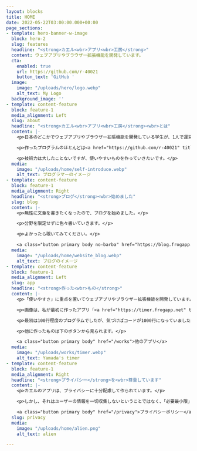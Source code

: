 ```yaml
---
layout: blocks
title: HOME
date: 2022-05-22T03:00:00.000+00:00
page_sections:
- template: hero-banner-w-image
  block: hero-2
  slug: features
  headline: "<strong>カエル<wbr>アプリ<wbr>工房</strong>"
  content: ウェブアプリやブラウザー拡張機能を開発しています。
  cta:
    enabled: true
    url: https://github.com/r-40021
    button_text: 'GitHub '
  image:
    image: "/uploads/hero/logo.webp"
    alt_text: My Logo
  background_image: ''
- template: content-feature
  block: feature-1
  media_alignment: Left
  slug: about
  headline: "<strong>カエル<wbr>アプリ<wbr>工房</strong><wbr>とは"
  content: |-
    <p>日本のどこかでウェブアプリやブラウザー拡張機能を開発している学生が、1人で運営している架空の工房。</p>

    <p>作ったプログラムのほとんどは<a href="https://github.com/r-40021" title="GitHub" target="_blank" rel="noopener noreferrer">GitHub</a>で公開しています。</p>

    <p>技術力は大したことないですが、使いやすいものを作っていきたいです。</p>
  media:
    image: "/uploads/home/self-introduce.webp"
    alt_text: プログラマーのイメージ
- template: content-feature
  block: feature-1
  media_alignment: Right
  headline: "<strong>ブログ</strong><wbr>始めました"
  slug: blog
  content: |-
    <p>無性に文章を書きたくなったので、ブログを始めました。</p>

    <p>分野を限定せずに色々書いていきます。</p>

    <p>よかったら覗いてみてください。</p>

    <a class="button primary body no-barba" href="https://blog.frogapp.net/" target="_blank">ブログを見てみる</a>
  media:
    image: "/uploads/home/website_blog.webp"
    alt_text: ブログのイメージ
- template: content-feature
  block: feature-1
  media_alignment: Left
  slug: app
  headline: "<strong>作った<wbr>もの</strong>"
  content: |-
    <p>「使いやすさ」に重点を置いてウェブアプリやブラウザー拡張機能を開発しています。</p>

    <p>画像は、私が最初に作ったアプリ「<a href="https://timer.frogapp.net" title="やまだのタイマー" target="_blank">やまだのタイマー</a>」</p>

    <p>最初は100行程度のプログラムでしたが、気づけばコードが1000行になっていました...</p>

    <p>他に作ったものは下のボタンから見られます。</p>

    <a class="button primary body" href="/works">他のアプリ</a>
  media:
    image: "/uploads/works/timer.webp"
    alt_text: Yamada's timer
- template: content-feature
  block: feature-1
  media_alignment: Right
  headline: "<strong>プライバシー</strong>を<wbr>尊重しています"
  content: |-
    <p>カエルのアプリは、プライバシーに十分配慮して作られています。</p>

    <p>しかし、それはユーザーの情報を一切収集しないということではなく、「必要最小限」かつ「明示的に」ユーザーの情報を収集するということです。</p>

    <a class="button primary body" href="/privacy">プライバシーポリシー</a>
  slug: privacy
  media:
    image: "/uploads/home/alien.png"
    alt_text: alien

---
```

